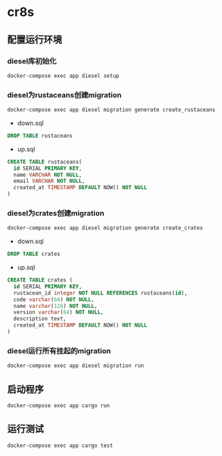 # cr8s

## 配置运行环境

### diesel库初始化

```cmd
docker-compose exec app diesel setup
```

### diesel为rustaceans创建migration

```cmd
docker-compose exec app diesel migration generate create_rustaceans
```

- down.sql

```sql
DROP TABLE rustaceans
```

- up.sql

```sql
CREATE TABLE rustaceans(
  id SERIAL PRIMARY KEY,
  name VARCHAR NOT NULL,
  email VARCHAR NOT NULL,
  created_at TIMESTAMP DEFAULT NOW() NOT NULL
)
```

### diesel为crates创建migration

```cmd
docker-compose exec app diesel migration generate create_crates
```

- down.sql

```sql
DROP TABLE crates
```

- up.sql

```sql
CREATE TABLE crates (
  id SERIAL PRIMARY KEY,
  rustacean_id integer NOT NULL REFERENCES rustaceans(id),
  code varchar(64) NOT NULL,
  name varchar(128) NOT NULL,
  version varchar(64) NOT NULL,
  description text,
  created_at TIMESTAMP DEFAULT NOW() NOT NULL
)
```

### diesel运行所有挂起的migration

```cmd
docker-compose exec app diesel migration run
```

## 启动程序

```cmd
docker-compose exec app cargo run
```

## 运行测试

```cmd
docker-compose exec app cargo test
```
